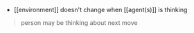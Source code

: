 - [[environment]] doesn't change when [[agent(s)]] is thinking

>person may be thinking about next move